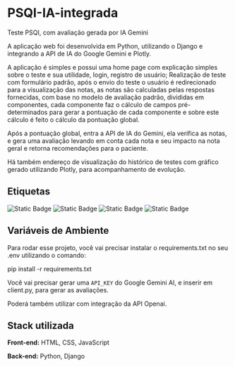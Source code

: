 
# PSQI-IA-integrada

Teste PSQI, com avaliação gerada por IA Gemini

A aplicação web foi desenvolvida em Python, utilizando o Django e integrando a API de IA do Google Gemini e Plotly.

A aplicação é simples e possui uma home page com explicação simples sobre o teste e sua utilidade, login, registro de usuário;
Realização de teste com formulário padrão, após o envio do teste o usuário é redirecionado para a visualização das notas,
as notas são calculadas pelas respostas fornecidas, com base no modelo de avaliação padrão, divididas em componentes,
cada componente faz o cálculo de campos pré-determinados para gerar a pontuação de cada componente e sobre este cálculo
é feito o cálculo da pontuação global.

Após a pontuação global, entra a API de IA do Gemini, ela verifica as notas, e gera uma avaliação levando em conta cada nota
e seu impacto na nota geral e retorna recomendações para o paciente.

Há também endereço de visualização do histórico de testes com gráfico gerado utilizando Plotly, para acompanhamento de evolução.
## Etiquetas

![Static Badge](https://img.shields.io/badge/License-MIT-yellow?style=flat)
![Static Badge](https://img.shields.io/badge/Framework-Django-green?style=flat)
![Static Badge](https://img.shields.io/badge/Language-Python-blue?style=flat)
![Static Badge](https://img.shields.io/badge/IA-Gemini-purple?style=flat)

## Variáveis de Ambiente

Para rodar esse projeto, você vai precisar instalar o requirements.txt no seu .env utilizando o comando:

pip install -r requirements.txt


Você vai precisar gerar uma `API_KEY` do Google Gemini AI, e inserir em client.py, para gerar as avaliações.

Poderá também utilizar com integração da API Openai.


## Stack utilizada

**Front-end:** HTML, CSS, JavaScript

**Back-end:** Python, Django

